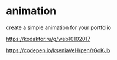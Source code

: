 # animation
create a simple animation for your portfolio

https://kodaktor.ru/g/web10102017

https://codepen.io/kseniaVeH/pen/rGoKJb
